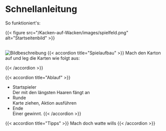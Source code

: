 # Schnellanleitung

So funktioniert's:

{{< figure src="/Kacken-auf-Wacken/images/spielfeld.png" alt="Startseitenbild" >}}

<br>
<image src="/Kacken-auf-Wacken/images/Spielfeld.png" alt="Bildbeschreibung">
{{< accordion title="Spielaufbau" >}}
Mach den Karton auf und leg die Karten wie folgt aus: <br>



{{< /accordion >}}

{{< accordion title="Ablauf" >}}
- Startspieler <br>
Der mit den längsten Haaren fängt an <br>
- Runde <br>
Karte ziehen, Aktion ausführen <br>
- Ende <br>
Einer gewinnt.
{{< /accordion >}}

{{< accordion title="Tipps" >}}
Mach doch watte wills
{{< /accordion >}}
